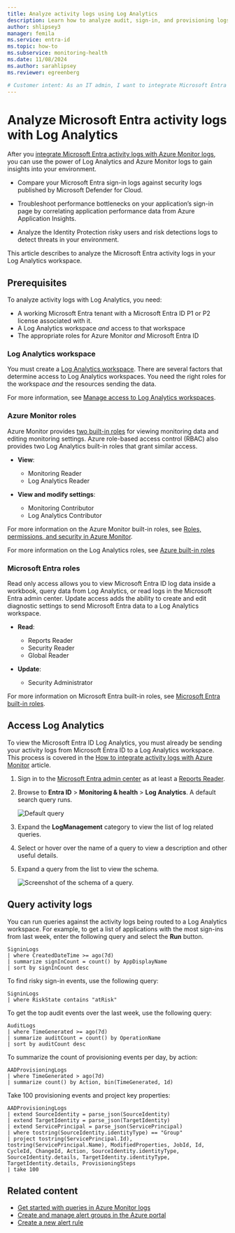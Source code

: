 ```yaml
---
title: Analyze activity logs using Log Analytics
description: Learn how to analyze audit, sign-in, and provisioning logs Microsoft Entra ID using Log Analytics queries.
author: shlipsey3
manager: femila
ms.service: entra-id
ms.topic: how-to
ms.subservice: monitoring-health
ms.date: 11/08/2024
ms.author: sarahlipsey
ms.reviewer: egreenberg

# Customer intent: As an IT admin, I want to integrate Microsoft Entra activity logs with Azure Monitor logs so that I can analyze the logs with Log Analytics.
---
```


# Analyze Microsoft Entra activity logs with Log Analytics

After you [integrate Microsoft Entra activity logs with Azure Monitor logs](./howto-integrate-activity-logs-with-azure-monitor-logs.yml), you can use the power of Log Analytics and Azure Monitor logs to gain insights into your environment.

* Compare your Microsoft Entra sign-in logs against security logs published by Microsoft Defender for Cloud.
  
* Troubleshoot performance bottlenecks on your application’s sign-in page by correlating application performance data from Azure Application Insights.

* Analyze the Identity Protection risky users and risk detections logs to detect threats in your environment.

This article describes to analyze the Microsoft Entra activity logs in your Log Analytics workspace. 

## Prerequisites

To analyze activity logs with Log Analytics, you need:

* A working Microsoft Entra tenant with a Microsoft Entra ID P1 or P2 license associated with it.
* A Log Analytics workspace *and* access to that workspace
* The appropriate roles for Azure Monitor *and* Microsoft Entra ID

### Log Analytics workspace

You must create a [Log Analytics workspace](/azure/azure-monitor/logs/quick-create-workspace). There are several factors that determine access to Log Analytics workspaces. You need the right roles for the workspace *and* the resources sending the data.

For more information, see [Manage access to Log Analytics workspaces](/azure/azure-monitor/logs/manage-access).

### Azure Monitor roles

Azure Monitor provides [two built-in roles](/azure/azure-monitor/roles-permissions-security#monitoring-reader) for viewing monitoring data and editing monitoring settings. Azure role-based access control (RBAC) also provides two Log Analytics built-in roles that grant similar access.

* **View**:
  * Monitoring Reader
  * Log Analytics Reader

* **View and modify settings**:
  * Monitoring Contributor
  * Log Analytics Contributor

For more information on the Azure Monitor built-in roles, see [Roles, permissions, and security in Azure Monitor](/azure/azure-monitor/roles-permissions-security#monitoring-reader).

For more information on the Log Analytics roles, see [Azure built-in roles](/azure/role-based-access-control/built-in-roles#log-analytics-contributor)

### Microsoft Entra roles
<a name='azure-ad-roles'></a>

Read only access allows you to view Microsoft Entra ID log data inside a workbook, query data from Log Analytics, or read logs in the Microsoft Entra admin center. Update access adds the ability to create and edit diagnostic settings to send Microsoft Entra data to a Log Analytics workspace.

* **Read**:
  * Reports Reader
  * Security Reader
  * Global Reader

* **Update**:
  * Security Administrator

For more information on Microsoft Entra built-in roles, see [Microsoft Entra built-in roles](../role-based-access-control/permissions-reference.md).

## Access Log Analytics

To view the Microsoft Entra ID Log Analytics, you must already be sending your activity logs from Microsoft Entra ID to a Log Analytics workspace. This process is covered in the [How to integrate activity logs with Azure Monitor](howto-integrate-activity-logs-with-azure-monitor-logs.yml) article.


1. Sign in to the [Microsoft Entra admin center](https://entra.microsoft.com) as at least a [Reports Reader](../role-based-access-control/permissions-reference.md#reports-reader).

1. Browse to **Entra ID** > **Monitoring & health** > **Log Analytics**. A default search query runs.

    ![Default query](media/howto-analyze-activity-logs-log-analytics/default-query.png)

1. Expand the **LogManagement** category to view the list of log related queries.

1. Select or hover over the name of a query to view a description and other useful details.

1. Expand a query from the list to view the schema.

    ![Screenshot of the schema of a query.](media/howto-analyze-activity-logs-log-analytics/log-analytics-query-schema.png)

## Query activity logs

You can run queries against the activity logs being routed to a Log Analytics workspace. For example, to get a list of applications with the most sign-ins from last week, enter the following query and select the **Run** button.

```kusto
SigninLogs 
| where CreatedDateTime >= ago(7d)
| summarize signInCount = count() by AppDisplayName
| sort by signInCount desc 
```

To find risky sign-in events, use the following query:

```kusto
SigninLogs
| where RiskState contains "atRisk"
```

To get the top audit events over the last week, use the following query:

```kusto
AuditLogs 
| where TimeGenerated >= ago(7d)
| summarize auditCount = count() by OperationName 
| sort by auditCount desc 
```

To summarize the count of provisioning events per day, by action:
```kusto
AADProvisioningLogs
| where TimeGenerated > ago(7d)
| summarize count() by Action, bin(TimeGenerated, 1d)
```

Take 100 provisioning events and project key properties:
```kusto
AADProvisioningLogs
| extend SourceIdentity = parse_json(SourceIdentity)
| extend TargetIdentity = parse_json(TargetIdentity)
| extend ServicePrincipal = parse_json(ServicePrincipal)
| where tostring(SourceIdentity.identityType) == "Group"
| project tostring(ServicePrincipal.Id), tostring(ServicePrincipal.Name), ModifiedProperties, JobId, Id, CycleId, ChangeId, Action, SourceIdentity.identityType, SourceIdentity.details, TargetIdentity.identityType, TargetIdentity.details, ProvisioningSteps
| take 100
```

## Related content

* [Get started with queries in Azure Monitor logs](/azure/azure-monitor/logs/get-started-queries)
* [Create and manage alert groups in the Azure portal](/azure/azure-monitor/alerts/action-groups)
* [Create a new alert rule](/azure/azure-monitor/alerts/alerts-create-new-alert-rule)